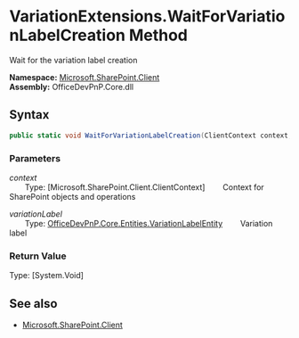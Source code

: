 # VariationExtensions.WaitForVariationLabelCreation Method  
Wait for the variation label creation  

**Namespace:** [Microsoft.SharePoint.Client](Microsoft.SharePoint.Client.md)  
**Assembly:** OfficeDevPnP.Core.dll  
## Syntax
```C#
public static void WaitForVariationLabelCreation(ClientContext context,VariationLabelEntity variationLabel)
```
### Parameters
*context*  
&emsp;&emsp;Type: [Microsoft.SharePoint.Client.ClientContext] 
&emsp;&emsp;Context for SharePoint objects and operations  
  
*variationLabel*  
&emsp;&emsp;Type: [OfficeDevPnP.Core.Entities.VariationLabelEntity](OfficeDevPnP.Core.Entities.VariationLabelEntity.md) 
&emsp;&emsp;Variation label  
  
### Return Value
Type: [System.Void]  

## See also
- [Microsoft.SharePoint.Client](Microsoft.SharePoint.Client.md)
